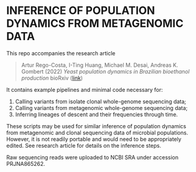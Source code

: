 # INFERENCE OF POPULATION DYNAMICS FROM METAGENOMIC DATA
This repo accompanies the research article
> Artur Rego-Costa, I-Ting Huang, Michael M. Desai, Andreas K. Gombert (2022)
> *Yeast population dynamics in Brazilian bioethanol production*
> bioRxiv ([link](https://www.biorxiv.org/content/10.1101/2022.10.31.514616v1))

It contains example pipelines and minimal code necessary for:
1. Calling variants from isolate clonal whole-genome sequencing data;
1. Calling variants from metagenomic whole-genome sequencing data;
1. Inferring lineages of descent and their frequencies through time.

These scripts may be used for similar inference of population dynamics 
from metagenomic and clonal sequencing data of microbial populations. However, 
it is not readily portable and would need to be appropriately edited. See research 
article for details on the inference steps.

Raw sequencing reads were uploaded to NCBI SRA under accession PRJNA865262.
